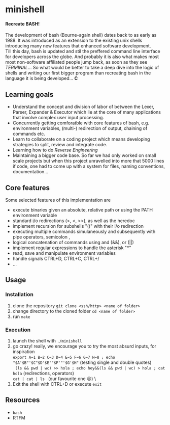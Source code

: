 # minishell

#### **Recreate BASH!**
The development of bash (Bourne-again shell) dates back to as early as 1988. 
It was introduced as an extension to the existing unix shells introducing many new features that enhanced software development. \
Till this day, bash is updated and stil the preffered command line interface for developers across the globe. And probably it is also what makes most most non-software affiliated people jump back, as soon as they see *TERMINAL*...
So what would be better to take a deep dive into the logic of shells and writing our first bigger program than recreating bash in the language it is being developed... **C**

## Learning goals
- Understand the concept and division of labor of between the Lexer, Parser, Expander & Executor which lie at the core of many applications that involve complex user input processing.
- Concurrently getting comforatble with core features of bash, e.g. environment variables, (multi-) redirection of output, chaining of commands etc.
- Learn to collaborate on a coding project which means developing strategies to split, review and integrate code.
- Learning how to do *Reverse Engineering*
- Maintaining a bigger code base. So far we had only worked on small scale projects but when this project unravelled into more that 5000 lines if code, one had to come up with a system for files, naming conventions, documentation...

## Core features
Some selected features of this implementation are
- execute binaries given an absolute, relative path or using the PATH environment variable
- standard i/o redirections (>, <, >>), as well as the heredoc
- implement recursion for subshells "()" with their i/o redirection
- executing multiple commands simulaneously and subsequently with pipe operators, semicolon ,
- logical concatenation of commands using and (&&), or (||)
- implement regular expressions to handle the asterisk "*"
- read, save and manipulate environment variables
- handle signals CTRL+D, CTRL+C, CTRL+/
- ...

## Usage

### Installation
1. clone the repository ```git clone <ssh/http> <name of folder>```
2. change directory to the cloned folder ```cd <name of folder>``` 
3. run ```make```

### Execution
1. launch the shell with ```./minishell```
2. go crazy! really, we encourage you to try the most absurd inputs, for inspiration \
   ```export A=1 B=2 C=3 D=4 E=5 F=6 G=7 H=8 ; echo "$A'$B"'$C"$D'$E'"$F'"'$G'$H"``` (testing single and double quotes) \
   ``` (ls && pwd | wc) >> hola ; echo hey&&(ls && pwd | wc) > hola ; cat hola``` (redirections, operators) \
   ```cat | cat | ls ``` (our favourite one 😉) \
3. Exit the shell with CTRL+D or execute ```exit``` 

## Resources
- ```bash```
- RTFM
